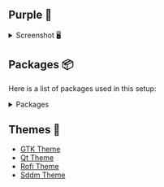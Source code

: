 ## Purple 💜

<details> 
<summary>Screenshot 🖥️</summary>

![1](https://raw.githubusercontent.com/DevAydin/hypr-dotfiles/master/Screenshots/15-08-13-58-06.png)
![2](https://raw.githubusercontent.com/DevAydin/hypr-dotfiles/master/Screenshots/15-08-14-01-04.png)
![3](https://raw.githubusercontent.com/DevAydin/hypr-dotfiles/master/Screenshots/15-08-14-04-42.png)
![4](https://raw.githubusercontent.com/DevAydin/hypr-dotfiles/master/Screenshots/15-08-13-55-07.png)
</details>
 

## Packages 📦

Here is a list of packages used in this setup:
<details> 
<summary>Packages</summary>
  
- `hyprland`
- `hyprlock`
- `hyprpaper`
- `hyprpicker`
- `hypridle`
- `waybar`
- `polkit-gnome`
- `wlogout`
- `shotwell`
- `konsole`
- `rofi`
- `cliphist`
- `wl-clipboard`
- `ttf-jetbrains-mono-nerd`
- `ttf-hack-nerd`
- `otf-font-awesome`
- `grimblast-git`
- `waybar`
- `archlinux-xdg-menu`
- `dolphin`
- `hyprwayland-scanner`
- `nwg-look`
- `xdg-desktop-portal`
- `xdg-desktop-portal-hyprland`
- `slurp`
- `grim`
- `xdg-desktop-portal-gtk`
- `xdg-desktop-portal-lxqt`
- `xdg-desktop-portal-xapp`
- `qt5ct`
- `qt6ct`
- `xsensors`
- `pamixer`
- `playerctl`
- `bc`
- `swaync`
- `btop`
- `pavucontrol`
</details>


  
## Themes 🎨
- [GTK Theme](https://www.gnome-look.org/p/1253385)
- [Qt Theme](https://store.kde.org/p/1294013)
- [Rofi Theme](https://github.com/w8ste/Tokyonight-rofi-theme/tree/main)
- [Sddm Theme](https://github.com/Keyitdev/sddm-flower-theme)

